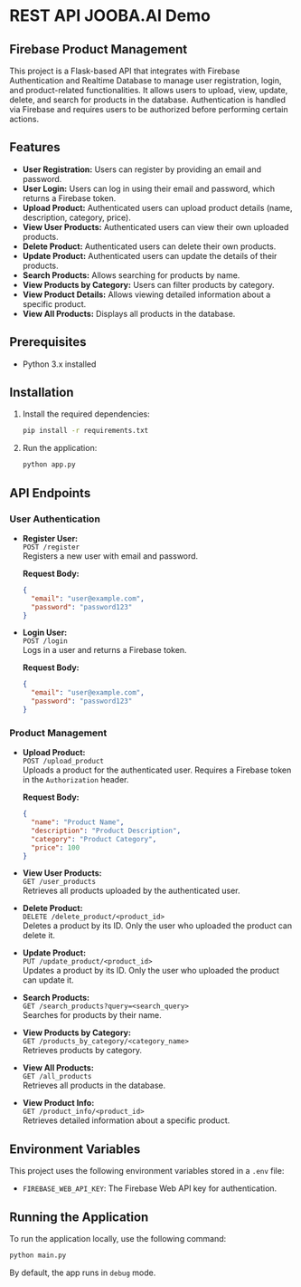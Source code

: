 # REST API JOOBA.AI Demo 
## Firebase Product Management

This project is a Flask-based API that integrates with Firebase Authentication and Realtime Database to manage user registration, login, and product-related functionalities. It allows users to upload, view, update, delete, and search for products in the database. Authentication is handled via Firebase and requires users to be authorized before performing certain actions.

## Features

- **User Registration:** Users can register by providing an email and password.
- **User Login:** Users can log in using their email and password, which returns a Firebase token.
- **Upload Product:** Authenticated users can upload product details (name, description, category, price).
- **View User Products:** Authenticated users can view their own uploaded products.
- **Delete Product:** Authenticated users can delete their own products.
- **Update Product:** Authenticated users can update the details of their products.
- **Search Products:** Allows searching for products by name.
- **View Products by Category:** Users can filter products by category.
- **View Product Details:** Allows viewing detailed information about a specific product.
- **View All Products:** Displays all products in the database.

## Prerequisites
- Python 3.x installed

## Installation

1. Install the required dependencies:
   ```bash
   pip install -r requirements.txt
   ```
2. Run the application:
   ```bash
   python app.py
   ```

## API Endpoints

### User Authentication

- **Register User:**  
  `POST /register`  
  Registers a new user with email and password.

  **Request Body:**
  ```json
  {
    "email": "user@example.com",
    "password": "password123"
  }
  ```

- **Login User:**  
  `POST /login`  
  Logs in a user and returns a Firebase token.

  **Request Body:**
  ```json
  {
    "email": "user@example.com",
    "password": "password123"
  }
  ```

### Product Management

- **Upload Product:**  
  `POST /upload_product`  
  Uploads a product for the authenticated user. Requires a Firebase token in the `Authorization` header.

  **Request Body:**
  ```json
  {
    "name": "Product Name",
    "description": "Product Description",
    "category": "Product Category",
    "price": 100
  }
  ```

- **View User Products:**  
  `GET /user_products`  
  Retrieves all products uploaded by the authenticated user.

- **Delete Product:**  
  `DELETE /delete_product/<product_id>`  
  Deletes a product by its ID. Only the user who uploaded the product can delete it.

- **Update Product:**  
  `PUT /update_product/<product_id>`  
  Updates a product by its ID. Only the user who uploaded the product can update it.

- **Search Products:**  
  `GET /search_products?query=<search_query>`  
  Searches for products by their name.

- **View Products by Category:**  
  `GET /products_by_category/<category_name>`  
  Retrieves products by category.

- **View All Products:**  
  `GET /all_products`  
  Retrieves all products in the database.

- **View Product Info:**  
  `GET /product_info/<product_id>`  
  Retrieves detailed information about a specific product.

## Environment Variables

This project uses the following environment variables stored in a `.env` file:

- `FIREBASE_WEB_API_KEY`: The Firebase Web API key for authentication.

## Running the Application

To run the application locally, use the following command:

```bash
python main.py
```

By default, the app runs in `debug` mode.
